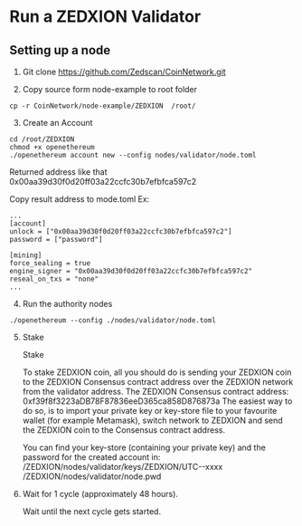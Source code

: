 # Run a ZEDXION Validator
## Setting up a node
1. Git clone https://github.com/Zedscan/CoinNetwork.git

2. Copy source form node-example to root folder
```
cp -r CoinNetwork/node-example/ZEDXION  /root/
```
3. Create an Account

```
cd /root/ZEDXION
chmod +x openethereum
./openethereum account new --config nodes/validator/node.toml
```
Returned address like that 0x00aa39d30f0d20ff03a22ccfc30b7efbfca597c2

Copy result address to mode.toml
Ex:
```
...
[account]
unlock = ["0x00aa39d30f0d20ff03a22ccfc30b7efbfca597c2"]
password = ["password"]

[mining]
force_sealing = true
engine_signer = "0x00aa39d30f0d20ff03a22ccfc30b7efbfca597c2"
reseal_on_txs = "none"
...
```
4. Run the authority nodes
```
./openethereum --config ./nodes/validator/node.toml

```
5. Stake

    Stake

    To stake ZEDXION coin, all you should do is sending your ZEDXION coin to the ZEDXION Consensus contract address over the ZEDXION network from the validator address.
    The ZEDXION Consensus contract address: 0xf39f8f3223aDB78F87836eeD365ca858D876873a
    The easiest way to do so, is to import your private key or key-store file to your favourite wallet (for example Metamask), switch network to ZEDXION and send the ZEDXION coin to the Consensus contract address.

    You can find your key-store (containing your private key) and the password for the created account in:
    /ZEDXION/nodes/validator/keys/ZEDXION/UTC--xxxx
    /ZEDXION/nodes/validator/node.pwd

6. Wait for 1 cycle (approximately 48 hours).

    Wait until the next cycle gets started.
